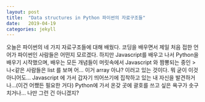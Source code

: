 ```yaml
---
layout: post
title:  "Data structures in Python 파이썬의 자료구조들"
date:   2019-04-19
categories: jekyll
---
```




오늘은 파이썬의 네 가지 자료구조들에 대해 배웠다. 코딩을 배우면서 제일 처음 접한 언어가 파이썬인 사람들은 어떤지 모르겠다. 하지만 Javascript를 배우고 나서 Python을 배우기 시작했으며, 배우는 모든 개념들이 머릿속에서 Javascript 와 짬뽕되는 중인 >나<같은 사람들은 list 를 보며 어... 이거 array 아냐? 이러고 있는 것이다. 뭐 굳이 이것 아니어도... Javascript 에 가서 갑자기 띄어쓰기에 집착하고 있는 내 자신을 발견하거나...(이건 어쨌든 필요한 거다) Python에 가서 온갖 곳에 괄호를 쓰고 싶은 욕구가 솟구치거나... 나만 그런 건 아니겠지?
